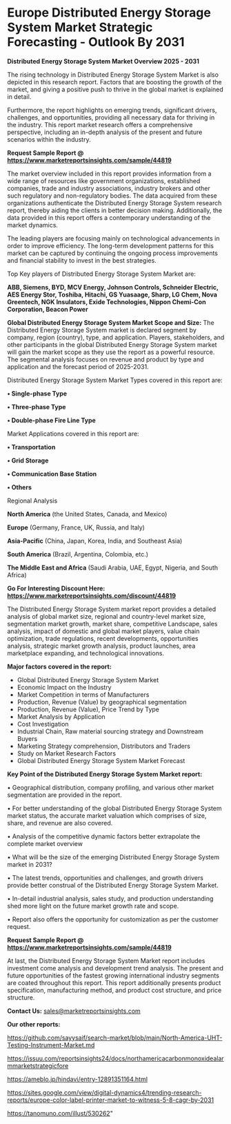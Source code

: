 # Europe Distributed Energy Storage System Market Strategic Forecasting - Outlook By 2031

<Strong> Distributed Energy Storage System Market Overview 2025 - 2031</strong>

The rising technology in Distributed Energy Storage System Market is also depicted in this research report. Factors that are boosting the growth of the market, and giving a positive push to thrive in the global market is explained in detail.

Furthermore, the report highlights on emerging trends, significant drivers, challenges, and opportunities, providing all necessary data for thriving in the industry. This report market research offers a comprehensive perspective, including an in-depth analysis of the present and future scenarios within the industry.

<strong>Request Sample Report @ <a href=https://www.marketreportsinsights.com/sample/44819>https://www.marketreportsinsights.com/sample/44819</a></strong>

The market overview included in this report provides information from a wide range of resources like government organizations, established companies, trade and industry associations, industry brokers and other such regulatory and non-regulatory bodies. The data acquired from these organizations authenticate the Distributed Energy Storage System research report, thereby aiding the clients in better decision making. Additionally, the data provided in this report offers a contemporary understanding of the market dynamics.

The leading players are focusing mainly on technological advancements in order to improve efficiency. The long-term development patterns for this market can be captured by continuing the ongoing process improvements and financial stability to invest in the best strategies.

Top Key players of Distributed Energy Storage System Market are:

<strong>ABB, Siemens, BYD, MCV Energy, Johnson Controls, Schneider Electric, AES Energy Stor, Toshiba, Hitachi, GS Yuasaage, Sharp, LG Chem, Nova Greentech, NGK Insulators, Exide Technologies, Nippon Chemi-Con Corporation, Beacon Power</strong>

<strong><b>Global Distributed Energy Storage System Market Scope and Size:</b></strong>
The Distributed Energy Storage System market is declared segment by company, region (country), type, and application. Players, stakeholders, and other participants in the global Distributed Energy Storage System market will gain the market scope as they use the report as a powerful resource. The segmental analysis focuses on revenue and product by type and application and the forecast period of 2025-2031.

Distributed Energy Storage System Market Types covered in this report are:

<strong>•  Single-phase Type

•  Three-phase Type

•  Double-phase Fire Line Type</strong>

Market Applications covered in this report are:

<strong>•  Transportation

•  Grid Storage

•  Communication Base Station

•  Others</strong> 

Regional Analysis

<strong>North America</strong> (the United States, Canada, and Mexico)

<strong>Europe</strong> (Germany, France, UK, Russia, and Italy)

<strong>Asia-Pacific</strong> (China, Japan, Korea, India, and Southeast Asia)

<strong>South America</strong> (Brazil, Argentina, Colombia, etc.)

<strong>The Middle East and Africa</strong> (Saudi Arabia, UAE, Egypt, Nigeria, and South Africa)

<strong>Go For Interesting Discount Here: <a href=https://www.marketreportsinsights.com/discount/44819>https://www.marketreportsinsights.com/discount/44819</a></strong>

The Distributed Energy Storage System market report provides a detailed analysis of global market size, regional and country-level market size, segmentation market growth, market share, competitive Landscape, sales analysis, impact of domestic and global market players, value chain optimization, trade regulations, recent developments, opportunities analysis, strategic market growth analysis, product launches, area marketplace expanding, and technological innovations.

<strong><b>Major factors covered in the report:</b></strong>
<ul>
  <li>Global Distributed Energy Storage System Market </li>
  <li>Economic Impact on the Industry</li>
  <li>Market Competition in terms of Manufacturers</li>
  <li>Production, Revenue (Value) by geographical segmentation</li>
  <li>Production, Revenue (Value), Price Trend by Type</li>
  <li>Market Analysis by Application</li>
  <li>Cost Investigation</li>
  <li>Industrial Chain, Raw material sourcing strategy and Downstream Buyers</li>
  <li>Marketing Strategy comprehension, Distributors and Traders</li>
  <li>Study on Market Research Factors</li>
  <li>Global Distributed Energy Storage System Market Forecast</li>
</ul>

<strong><b>Key Point of the Distributed Energy Storage System Market report:</b></strong>

• Geographical distribution, company profiling, and various other market segmentation are provided in the report.

• For better understanding of the global Distributed Energy Storage System market status, the accurate market valuation which comprises of size, share, and revenue are also covered.

• Analysis of the competitive dynamic factors better extrapolate the complete market overview

• What will be the size of the emerging Distributed Energy Storage System market in 2031?

• The latest trends, opportunities and challenges, and growth drivers provide better construal of the Distributed Energy Storage System Market.

• In-detail industrial analysis, sales study, and production understanding shed more light on the future market growth rate and scope.

• Report also offers the opportunity for customization as per the customer request.

<strong>Request Sample Report @ <a href=https://www.marketreportsinsights.com/sample/44819>https://www.marketreportsinsights.com/sample/44819</a></strong>

At last, the Distributed Energy Storage System Market report includes investment come analysis and development trend analysis. The present and future opportunities of the fastest growing international industry segments are coated throughout this report. This report additionally presents product specification, manufacturing method, and product cost structure, and price structure.

<strong>Contact Us:</strong>
sales@marketreportsinsights.com

<strong>Our other reports:</strong>

<a href=https://github.com/sayysaif/search-market/blob/main/North-America-UHT-Testing-Instrument-Market.md>https://github.com/sayysaif/search-market/blob/main/North-America-UHT-Testing-Instrument-Market.md</a>

<a href=https://issuu.com/reportsinsights24/docs/northamericacarbonmonoxidealarmmarketstrategicfore>https://issuu.com/reportsinsights24/docs/northamericacarbonmonoxidealarmmarketstrategicfore</a>

<a href=https://ameblo.jp/hindavi/entry-12891351164.html>https://ameblo.jp/hindavi/entry-12891351164.html</a>

<a href=https://sites.google.com/view/digital-dynamics4/trending-research-reports/europe-color-label-printer-market-to-witness-5-8-cagr-by-2031>https://sites.google.com/view/digital-dynamics4/trending-research-reports/europe-color-label-printer-market-to-witness-5-8-cagr-by-2031</a>

<a href=https://tanomuno.com/illust/530262>https://tanomuno.com/illust/530262</a>"
